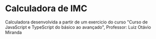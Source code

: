 # Calculadora de IMC
 Calculadora desenvolvida a partir de um exercicio do curso "Curso de JavaScript e TypeScript do básico ao avançado", Professor: Luiz Otávio Miranda
